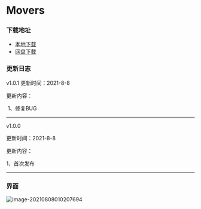 # Movers



###  下载地址

* [本地下载](https://note.youdao.com/yws/api/personal/file/1DF8D467781A43E288E4FB6E9E79FD3D?method=download&shareKey=0553e7146b1993f19d344ecfc8c213ea)
* [网盘下载](https://wwx.lanzoui.com/iTjSesdmvla)

### 更新日志

v1.0.1
更新时间：2021-8-8

更新内容：

​	1、修复BUG

----



v1.0.0

更新时间：2021-8-8

更新内容：

1、首次发布 



------

### 界面

![image-20210808010207694](https://i.loli.net/2021/08/08/ntYNqz2E3ru4w8d.png)